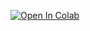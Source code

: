 [![Open In Colab](https://colab.research.google.com/assets/colab-badge.svg)](https://colab.research.google.com/github/devluz2023/treinando_uma_re_neural_com_pytorch/blob/main/treinando_uma_rede_neural_com_pytorch.ipynb)
